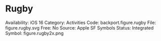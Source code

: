 # Rugby

Availability: iOS 16
Category: Activities
Code: backport.figure.rugby
File: figure.rugby.svg
Free: No
Source: Apple SF Symbols
Status: Integrated
Symbol: figure.rugby2x.png